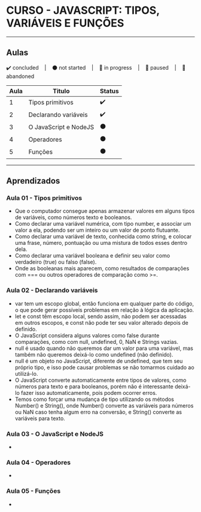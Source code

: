 # CURSO - JAVASCRIPT: TIPOS, VARIÁVEIS E FUNÇÕES

---

## Aulas
<p>
  ✔️ concluded &nbsp;&nbsp;&nbsp;|&nbsp;&nbsp;&nbsp;
  ⚫ not started &nbsp;&nbsp;&nbsp;|&nbsp;&nbsp;&nbsp;
  🔵 in progress &nbsp;&nbsp;&nbsp;|&nbsp;&nbsp;&nbsp;
  🔶 paused &nbsp;&nbsp;&nbsp;|&nbsp;&nbsp;&nbsp;
  🔴 abandoned 
</p>

| Aula | Titulo | Status |
| --- | --- | --- |
| 1 | Tipos primitivos | ✔️ |
| 2 | Declarando variáveis | ✔️ |
| 3 | O JavaScript e NodeJS | ⚫ |
| 4 | Operadores | ⚫ |
| 5 | Funções | ⚫ |

---

## Aprendizados

### Aula 01 - Tipos primitivos
<ul>
  <li>Que o computador consegue apenas armazenar valores em alguns tipos de variáveis, como números texto e booleanos.</li>
  <li>Como declarar uma variável numérica, com tipo number, e associar um valor a ela, podendo ser um inteiro ou um valor de ponto flutuante.</li>
  <li>Como declarar uma variável de texto, conhecida como string, e colocar uma frase, número, pontuação ou uma mistura de todos esses dentro dela.</li>
  <li>Como declarar uma variável booleana e definir seu valor como verdadeiro (true) ou falso (false).</li>
  <li>Onde as booleanas mais aparecem, como resultados de comparações com === ou outros operadores de comparação como >=.</li>
</ul>

### Aula 02 - Declarando variáveis
<ul>
  <li>var tem um escopo global, então funciona em qualquer parte do código, o que pode gerar possíveis problemas em relação à lógica da aplicação.</li>
  <li>let e const têm escopo local, sendo assim, não podem ser acessadas em outros escopos, e const não pode ter seu valor alterado depois de definido.</li>
  <li>O JavaScript considera alguns valores como false durante comparações, como com null, undefined, 0, NaN e Strings vazias.</li>
  <li>null é usado quando não queremos dar um valor para uma variável, mas também não queremos deixá-lo como undefined (não definido).</li>
  <li>null é um objeto no JavaScript, diferente de undefined, que tem seu próprio tipo, e isso pode causar problemas se não tomarmos cuidado ao utilizá-lo.</li>
  <li>O JavaScript converte automaticamente entre tipos de valores, como números para texto e para booleanos, porém não é interessante deixá-lo fazer isso automaticamente, pois podem ocorrer erros.</li>
  <li>Temos como forçar uma mudança de tipo utilizando os métodos Number() e String(), onde Number() converte as variáveis para números ou NaN caso tenha algum erro na conversão, e String() converte as variáveis para texto.</li>
</ul>


### Aula 03 - O JavaScript e NodeJS
<ul>
  <li></li>
</ul>


### Aula 04 - Operadores
<ul>
  <li></li>
</ul>


### Aula 05 - Funções
<ul>
  <li></li>
</ul>